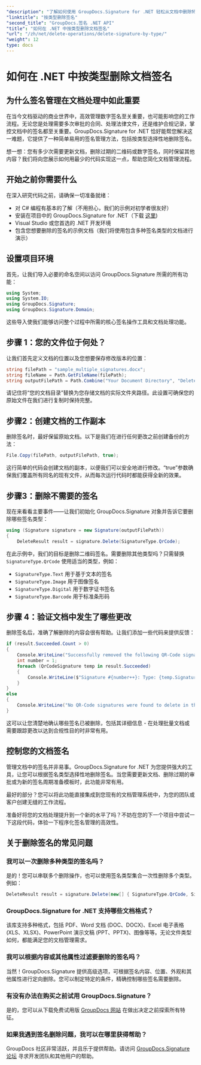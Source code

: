 ```yaml
---
"description": "了解如何使用 GroupDocs.Signature for .NET 轻松从文档中删除特定类型的签名。只需几分钟即可掌握签名管理！"
"linktitle": "按类型删除签名"
"second_title": "GroupDocs.签名 .NET API"
"title": "如何在 .NET 中按类型删除文档签名"
"url": "/zh/net/delete-operations/delete-signature-by-type/"
"weight": 12
type: docs
---
```

# 如何在 .NET 中按类型删除文档签名

## 为什么签名管理在文档处理中如此重要

在当今文档驱动的商业世界中，高效管理数字签名至关重要，也可能影响您的工作流程。无论您是处理需要多次审批的合同、处理法律文件，还是维护合规记录，掌控文档中的签名都至关重要。GroupDocs.Signature for .NET 恰好能帮您解决这一难题，它提供了一种简单易用的签名管理方法，包括按类型选择性地删除签名。

想一想：您有多少次需要更新文档，删除过期的二维码或数字签名，同时保留其他内容？我们将向您展示如何用最少的代码实现这一点，帮助您简化文档管理流程。

## 开始之前你需要什么

在深入研究代码之前，请确保一切准备就绪：

- 对 C# 编程有基本的了解（不用担心，我们的示例对初学者很友好）
- 安装在项目中的 GroupDocs.Signature for .NET（下载 [这里](https://releases.groupdocs.com/signature/net/))
- Visual Studio 或您首选的 .NET 开发环境
- 包含您想要删除的签名的示例文档（我们将使用包含多种签名类型的文档进行演示）

## 设置项目环境

首先，让我们导入必要的命名空间以访问 GroupDocs.Signature 所需的所有功能：

```csharp
using System;
using System.IO;
using GroupDocs.Signature;
using GroupDocs.Signature.Domain;
```

这些导入使我们能够访问整个过程中所需的核心签名操作工具和文档处理功能。

## 步骤 1：您的文件位于何处？

让我们首先定义文档的位置以及您想要保存修改版本的位置：

```csharp
string filePath = "sample_multiple_signatures.docx";
string fileName = Path.GetFileName(filePath);
string outputFilePath = Path.Combine("Your Document Directory", "DeleteBySignatureType", fileName);
```

请记住将“您的文档目录”替换为您存储文档的实际文件夹路径。此设置可确保您的原始文件在我们进行复制时保持完整。

## 步骤2：创建文档的工作副本

删除签名时，最好保留原始文档。以下是我们在进行任何更改之前创建备份的方法：

```csharp
File.Copy(filePath, outputFilePath, true);
```

这行简单的代码会创建文档的副本，以便我们可以安全地进行修改。“true”参数确保我们覆盖所有同名的现有文件，从而每次运行代码时都能获得全新的效果。

## 步骤3：删除不需要的签名

现在来看看主要事件——让我们初始化 GroupDocs.Signature 对象并告诉它要删除哪些签名类型：

```csharp
using (Signature signature = new Signature(outputFilePath))
{
    DeleteResult result = signature.Delete(SignatureType.QrCode);
```

在此示例中，我们的目标是删除二维码签名。需要删除其他类型吗？只需替换 `SignatureType.QrCode` 使用适当的类型，例如：
- `SignatureType.Text` 用于基于文本的签名
- `SignatureType.Image` 用于图像签名
- `SignatureType.Digital` 用于数字证书签名
- `SignatureType.Barcode` 用于标准条形码

## 步骤 4：验证文档中发生了哪些更改

删除签名后，准确了解删除的内容会很有帮助。让我们添加一些代码来提供反馈：

```csharp
if (result.Succeeded.Count > 0)
{
    Console.WriteLine("Successfully removed the following QR-Code signatures:");
    int number = 1;
    foreach (QrCodeSignature temp in result.Succeeded)
    {
        Console.WriteLine($"Signature #{number++}: Type: {temp.SignatureType} Id:{temp.SignatureId}, Text: {temp.Text}");
    }
}
else
{
    Console.WriteLine("No QR-Code signatures were found to delete in this document.");
}
```

这可以让您清楚地确认哪些签名已被删除，包括其详细信息 - 在处理批量文档或需要跟踪更改以达到合规性目的时非常有用。

## 控制您的文档签名

管理文档中的签名并非易事。GroupDocs.Signature for .NET 为您提供强大的工具，让您可以根据签名类型选择性地删除签名。当您需要更新文档、删除过期的审批或为新的签名周期准备模板时，此功能非常有用。

最好的部分？您可以将此功能直接集成到您现有的文档管理系统中，为您的团队或客户创建无缝的工作流程。

准备好将您的文档处理提升到一个新的水平了吗？不妨在您的下一个项目中尝试一下这段代码，体验一下程序化签名管理的高效性。

## 关于删除签名的常见问题

### 我可以一次删除多种类型的签名吗？
是的！您可以串联多个删除操作，也可以使用签名类型集合一次性删除多个类型。例如：
```csharp
DeleteResult result = signature.Delete(new[] { SignatureType.QrCode, SignatureType.Barcode });
```

### GroupDocs.Signature for .NET 支持哪些文档格式？
该库支持多种格式，包括 PDF、Word 文档 (DOC、DOCX)、Excel 电子表格 (XLS、XLSX)、PowerPoint 演示文稿 (PPT、PPTX)、图像等等。无论文件类型如何，都能满足您的文档管理需求。

### 我可以根据内容或其他属性过滤要删除的签名吗？
当然！GroupDocs.Signature 提供高级选项，可根据签名内容、位置、外观和其他属性进行定向删除。您可以制定特定的条件，精确控制哪些签名需要删除。

### 有没有办法在购买之前试用 GroupDocs.Signature？
是的，您可以从下载免费试用版 [GroupDocs 网站](https://releases.groupdocs.com/) 在做出决定之前探索所有特征。

### 如果我遇到签名删除问题，我可以在哪里获得帮助？
GroupDocs 社区非常活跃，并且乐于提供帮助。请访问 [GroupDocs.Signature 论坛](https://forum.groupdocs.com/c/signature/13) 寻求开发团队和其他用户的帮助。